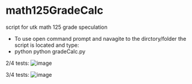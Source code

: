 # math125GradeCalc
script for utk math 125 grade speculation
- To use open command prompt and navagite to the dirctory/folder the script is located and type:
- python python gradeCalc.py

2/4 tests:
![image](https://user-images.githubusercontent.com/66324329/165672390-fd16dd9e-8070-4656-bfc5-fa6f964a03fa.png)

3/4 tests:
![image](https://user-images.githubusercontent.com/66324329/165672985-1cfba736-993a-4825-8418-ad8bf2e8a413.png)

